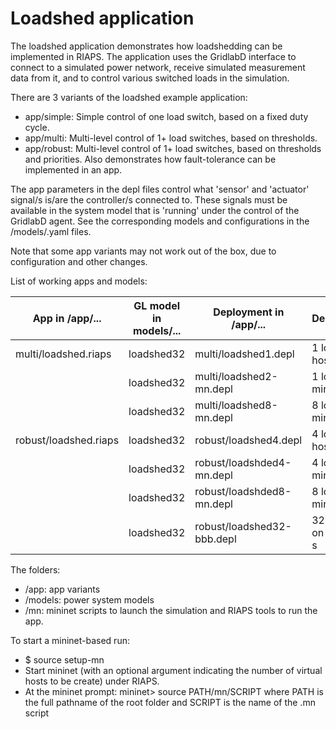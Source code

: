 Loadshed application 
====================

The loadshed application demonstrates how loadshedding can be implemented in RIAPS. The application 
uses the GridlabD interface to connect to a simulated power network,
receive simulated measurement data from it, and to control various switched loads in the simulation. 

There are 3 variants of the loadshed example application:
- app/simple: Simple control of one load switch, based on a fixed duty cycle.
- app/multi:  Multi-level control of 1+ load switches, based on thresholds.
- app/robust: Multi-level control of 1+ load switches, based on thresholds and priorities. Also demonstrates how fault-tolerance can be implemented in an app. 

The app parameters in the depl files control what 'sensor' and 'actuator' signal/s is/are the controller/s connected to. 
These signals must be available in the system model that is 'running' under the control of the GridlabD agent.
See the corresponding models and configurations in the /models/<modelname>.yaml files.  

Note that some app variants may not work out of the box, due to configuration and other changes. 

List of working apps and models:

| App in /app/...       |  GL model in models/... | Deployment in /app/...     | Description            | Mininet hosts, script | 
| ----------------------|-------------------------| -----------------------    |------------------------|-----------------------|
| multi/loadshed.riaps  | loadshed32              | multi/loadshed1.depl       | 1 load + 1 host        | N/A                   |
|                       | loadshed32              | multi/loadshed2-mn.depl    | 1 load + 2 mininet     | 4, loadshed2.mn       |
|                       | loadshed32              | multi/loadshed8-mn.depl    | 8 loads + 8 mininet    | 8, loadshed8.mn      | 
| robust/loadshed.riaps | loadshed32              | robust/loadshed4.depl      | 4 loads + 1 host       | N/A                   | 
|                       | loadshed32              | robust/loadshded4-mn.depl  | 4 loads + 4 mininet    | 4, loadshed4.mn       |
|                       | loadshed32              | robust/loadshded8-mn.depl  | 8 loads + 8 mininet    | 8, loadshed8.mn       |
|                       | loadshed32              | robust/loadshed32-bbb.depl | 32 loads + on 32 bbb-s | N/A                   | 

The folders:
- /app: app variants
- /models: power system models
- /mn: mininet scripts to launch the simulation and RIAPS tools to run the app. 

To start a mininet-based run:
- $ source setup-mn
- Start mininet (with an optional argument indicating the number of virtual hosts to be create) under RIAPS.
- At the mininet prompt:
  mininet> source PATH/mn/SCRIPT
  where PATH is the full pathname of the root folder and SCRIPT is the name of the .mn script 
  
